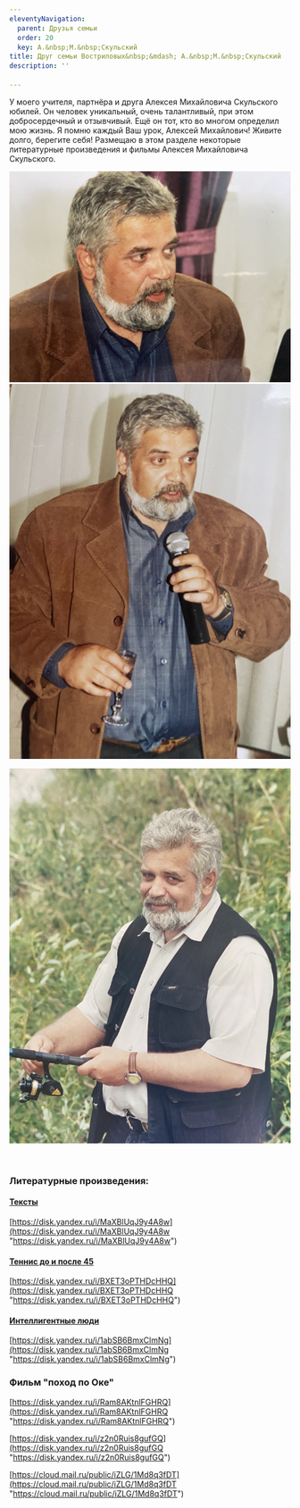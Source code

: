 ```yaml
---
eleventyNavigation:
  parent: Друзья семьи
  order: 20
  key: А.&nbsp;М.&nbsp;Скульский
title: Друг семьи Востриловых&nbsp;&mdash; А.&nbsp;М.&nbsp;Скульский
description: ''

---
```

<p>У моего учителя, партнёра и друга Алексея Михайловича Скульского юбилей. Он человек уникальный, очень талантливый, при этом добросердечный и отзывчивый. Ещё он тот, кто во многом определил мою жизнь. Я помню каждый Ваш урок, Алексей Михайлович! Живите долго, берегите себя! Размещаю в этом разделе некоторые литературные произведения и фильмы Алексея Михайловича Скульского.</p>

![](/assets/uploads/2022/photo_2022-12-10_12-28-04.jpg)![](/assets/uploads/2022/photo_2022-12-10_12-28-01.jpg)

![](/assets/uploads/2022/photo_2022-12-10_12-27-38.jpg)

<br>

### Литературные произведения:

#### [Тексты](https://disk.yandex.ru/i/MaXBlUqJ9y4A8w "https://disk.yandex.ru/i/MaXBlUqJ9y4A8w")

[https://disk.yandex.ru/i/MaXBlUqJ9y4A8w](https://disk.yandex.ru/i/MaXBlUqJ9y4A8w "https://disk.yandex.ru/i/MaXBlUqJ9y4A8w")

#### [Теннис до и после 45](https://disk.yandex.ru/i/BXET3oPTHDcHHQ "https://disk.yandex.ru/i/BXET3oPTHDcHHQ")

[https://disk.yandex.ru/i/BXET3oPTHDcHHQ](https://disk.yandex.ru/i/BXET3oPTHDcHHQ "https://disk.yandex.ru/i/BXET3oPTHDcHHQ")

#### [Интеллигентные люди](https://disk.yandex.ru/i/1abSB6BmxClmNg "https://disk.yandex.ru/i/1abSB6BmxClmNg")

[https://disk.yandex.ru/i/1abSB6BmxClmNg](https://disk.yandex.ru/i/1abSB6BmxClmNg "https://disk.yandex.ru/i/1abSB6BmxClmNg")

### Фильм "поход по Оке"

[https://disk.yandex.ru/i/Ram8AKtnlFGHRQ](https://disk.yandex.ru/i/Ram8AKtnlFGHRQ "https://disk.yandex.ru/i/Ram8AKtnlFGHRQ")

[https://disk.yandex.ru/i/z2n0Ruis8gufGQ](https://disk.yandex.ru/i/z2n0Ruis8gufGQ "https://disk.yandex.ru/i/z2n0Ruis8gufGQ")

[https://cloud.mail.ru/public/iZLG/1Md8q3fDT](https://cloud.mail.ru/public/iZLG/1Md8q3fDT "https://cloud.mail.ru/public/iZLG/1Md8q3fDT")